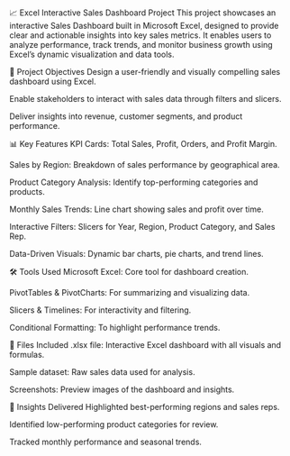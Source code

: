📈 Excel Interactive Sales Dashboard Project
This project showcases an interactive Sales Dashboard built in Microsoft Excel, designed to provide clear and actionable insights into key sales metrics. It enables users to analyze performance, track trends, and monitor business growth using Excel’s dynamic visualization and data tools.

🎯 Project Objectives
Design a user-friendly and visually compelling sales dashboard using Excel.

Enable stakeholders to interact with sales data through filters and slicers.

Deliver insights into revenue, customer segments, and product performance.

📊 Key Features
KPI Cards: Total Sales, Profit, Orders, and Profit Margin.

Sales by Region: Breakdown of sales performance by geographical area.

Product Category Analysis: Identify top-performing categories and products.

Monthly Sales Trends: Line chart showing sales and profit over time.

Interactive Filters: Slicers for Year, Region, Product Category, and Sales Rep.

Data-Driven Visuals: Dynamic bar charts, pie charts, and trend lines.

🛠️ Tools Used
Microsoft Excel: Core tool for dashboard creation.

PivotTables & PivotCharts: For summarizing and visualizing data.

Slicers & Timelines: For interactivity and filtering.

Conditional Formatting: To highlight performance trends.

📁 Files Included
.xlsx file: Interactive Excel dashboard with all visuals and formulas.

Sample dataset: Raw sales data used for analysis.

Screenshots: Preview images of the dashboard and insights.

📌 Insights Delivered
Highlighted best-performing regions and sales reps.

Identified low-performing product categories for review.

Tracked monthly performance and seasonal trends.
